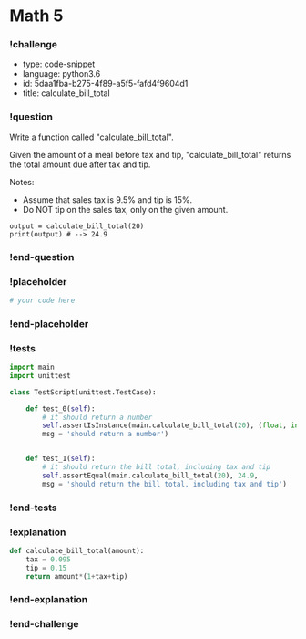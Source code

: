 # Math 5

### !challenge

* type: code-snippet
* language: python3.6
* id: 5daa1fba-b275-4f89-a5f5-fafd4f9604d1
* title: calculate_bill_total

### !question

Write a function called "calculate_bill_total".

Given the amount of a meal before tax and tip, "calculate_bill_total" returns the total amount due after tax and tip.

Notes:
* Assume that sales tax is 9.5% and tip is 15%.
* Do NOT tip on the sales tax, only on the given amount.

```
output = calculate_bill_total(20)
print(output) # --> 24.9
```

### !end-question

### !placeholder

```python
# your code here

```

### !end-placeholder

### !tests

```python
import main
import unittest

class TestScript(unittest.TestCase):

    def test_0(self):
        # it should return a number
        self.assertIsInstance(main.calculate_bill_total(20), (float, int),
        msg = 'should return a number')


    def test_1(self):
        # it should return the bill total, including tax and tip
        self.assertEqual(main.calculate_bill_total(20), 24.9,
        msg = 'should return the bill total, including tax and tip')


```
### !end-tests

### !explanation
```python
def calculate_bill_total(amount):
    tax = 0.095
    tip = 0.15
    return amount*(1+tax+tip)


```
### !end-explanation

### !end-challenge
